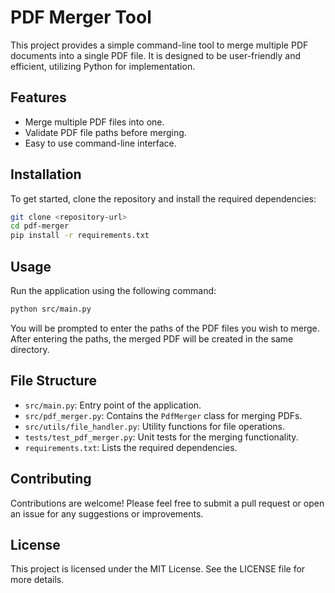 # PDF Merger Tool

This project provides a simple command-line tool to merge multiple PDF documents into a single PDF file. It is designed to be user-friendly and efficient, utilizing Python for implementation.

## Features

- Merge multiple PDF files into one.
- Validate PDF file paths before merging.
- Easy to use command-line interface.

## Installation

To get started, clone the repository and install the required dependencies:

```bash
git clone <repository-url>
cd pdf-merger
pip install -r requirements.txt
```

## Usage

Run the application using the following command:

```bash
python src/main.py
```

You will be prompted to enter the paths of the PDF files you wish to merge. After entering the paths, the merged PDF will be created in the same directory.

## File Structure

- `src/main.py`: Entry point of the application.
- `src/pdf_merger.py`: Contains the `PdfMerger` class for merging PDFs.
- `src/utils/file_handler.py`: Utility functions for file operations.
- `tests/test_pdf_merger.py`: Unit tests for the merging functionality.
- `requirements.txt`: Lists the required dependencies.

## Contributing

Contributions are welcome! Please feel free to submit a pull request or open an issue for any suggestions or improvements.

## License

This project is licensed under the MIT License. See the LICENSE file for more details.